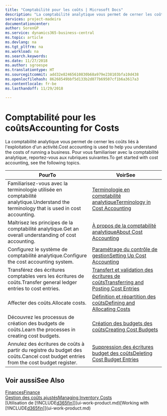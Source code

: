 ```yaml
---
title: "Comptabilité pour les coûts | Microsoft Docs"
description: "La comptabilité analytique vous permet de cerner les coûts liés à l'exploitation d'un activié. Pour vous familiariser avec la comptabilité analytique, reportez-vous aux rubriques suivantes."
services: project-madeira
documentationcenter: 
author: SorenGP
ms.service: dynamics365-business-central
ms.topic: article
ms.devlang: na
ms.tgt_pltfrm: na
ms.workload: na
ms.search.keywords: 
ms.date: 11/27/2018
ms.author: sgroespe
ms.translationtype: HT
ms.sourcegitcommit: add32e82465610830b68a979e238103bfa10d438
ms.openlocfilehash: 86268549bbf5d133b2d077b69507cf1b6a3617a3
ms.contentlocale: fr-be
ms.lasthandoff: 11/29/2018

---
```

# <a name="accounting-for-costs"></a><span data-ttu-id="024de-104">Comptabilité pour les coûts</span><span class="sxs-lookup"><span data-stu-id="024de-104">Accounting for Costs</span></span>
<span data-ttu-id="024de-105">La comptabilité analytique vous permet de cerner les coûts liés à l'exploitation d'un activité.</span><span class="sxs-lookup"><span data-stu-id="024de-105">Cost accounting is used to help you understand the costs of running a business.</span></span> <span data-ttu-id="024de-106">Pour vous familiariser avec la comptabilité analytique, reportez-vous aux rubriques suivantes.</span><span class="sxs-lookup"><span data-stu-id="024de-106">To get started with cost accounting, see the following topics.</span></span>  

|<span data-ttu-id="024de-107">Pour</span><span class="sxs-lookup"><span data-stu-id="024de-107">To</span></span>|<span data-ttu-id="024de-108">Voir</span><span class="sxs-lookup"><span data-stu-id="024de-108">See</span></span>|  
|--------|---------|  
|<span data-ttu-id="024de-109">Familiarisez-vous avec la terminologie utilisée en comptabilité analytique.</span><span class="sxs-lookup"><span data-stu-id="024de-109">Understand the terminology that is used in cost accounting.</span></span>|[<span data-ttu-id="024de-110">Terminologie en comptabilité analytique</span><span class="sxs-lookup"><span data-stu-id="024de-110">Terminology in Cost Accounting</span></span>](finance-terminology-in-cost-accounting.md)|  
|<span data-ttu-id="024de-111">Maîtrisez les principes de la comptabilité analytique.</span><span class="sxs-lookup"><span data-stu-id="024de-111">Get an overall understanding of cost accounting.</span></span>|[<span data-ttu-id="024de-112">À propos de la comptabilité analytique</span><span class="sxs-lookup"><span data-stu-id="024de-112">About Cost Accounting</span></span>](finance-about-cost-accounting.md)|  
|<span data-ttu-id="024de-113">Configurez le système de comptabilité analytique.</span><span class="sxs-lookup"><span data-stu-id="024de-113">Configure the cost accounting system.</span></span>|[<span data-ttu-id="024de-114">Paramétrage du contrôle de gestion</span><span class="sxs-lookup"><span data-stu-id="024de-114">Setting Up Cost Accounting</span></span>](finance-set-up-cost-accounting.md)|  
|<span data-ttu-id="024de-115">Transférez des écritures comptables vers les écritures de coûts.</span><span class="sxs-lookup"><span data-stu-id="024de-115">Transfer general ledger entries to cost entries.</span></span>|[<span data-ttu-id="024de-116">Transfert et validation des écritures de coûts</span><span class="sxs-lookup"><span data-stu-id="024de-116">Transferring and Posting Cost Entries</span></span>](finance-transfer-and-post-cost-entries.md)|  
|<span data-ttu-id="024de-117">Affecter des coûts.</span><span class="sxs-lookup"><span data-stu-id="024de-117">Allocate costs.</span></span>|[<span data-ttu-id="024de-118">Définition et répartition des coûts</span><span class="sxs-lookup"><span data-stu-id="024de-118">Defining and Allocating Costs</span></span>](finance-define-and-allocate-costs.md)|  
|<span data-ttu-id="024de-119">Découvrez les processus de création des budgets de coûts.</span><span class="sxs-lookup"><span data-stu-id="024de-119">Learn the processes in creating cost budgets.</span></span>|[<span data-ttu-id="024de-120">Création des budgets des coûts</span><span class="sxs-lookup"><span data-stu-id="024de-120">Creating Cost Budgets</span></span>](finance-create-cost-budgets.md)|
|<span data-ttu-id="024de-121">Annulez des écritures de coûts à partir du registre du budget des coûts.</span><span class="sxs-lookup"><span data-stu-id="024de-121">Cancel cost budget entries from the cost budget register.</span></span>|[<span data-ttu-id="024de-122">Suppression des écritures budget des coûts</span><span class="sxs-lookup"><span data-stu-id="024de-122">Deleting Cost Budget Entries</span></span>](finance-how-to-delete-cost-budget-entries.md)| 


## <a name="see-also"></a><span data-ttu-id="024de-123">Voir aussi</span><span class="sxs-lookup"><span data-stu-id="024de-123">See Also</span></span>  
[<span data-ttu-id="024de-124">Finances</span><span class="sxs-lookup"><span data-stu-id="024de-124">Finance</span></span>](finance.md)  
[<span data-ttu-id="024de-125">Gestion des coûts ajustés</span><span class="sxs-lookup"><span data-stu-id="024de-125">Managing Inventory Costs</span></span>](finance-manage-inventory-costs.md)  
<span data-ttu-id="024de-126">[Utilisation de [!INCLUDE[d365fin](includes/d365fin_md.md)]](ui-work-product.md)</span><span class="sxs-lookup"><span data-stu-id="024de-126">[Working with [!INCLUDE[d365fin](includes/d365fin_md.md)]](ui-work-product.md)</span></span>

